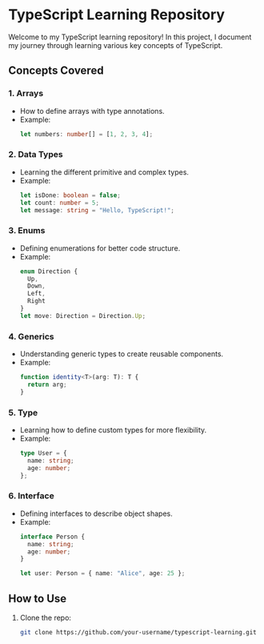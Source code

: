 # TypeScript Learning Repository

Welcome to my TypeScript learning repository! In this project, I document my journey through learning various key concepts of TypeScript.

## Concepts Covered

### 1. **Arrays**
   - How to define arrays with type annotations.
   - Example: 
     ```typescript
     let numbers: number[] = [1, 2, 3, 4];
     ```

### 2. **Data Types**
   - Learning the different primitive and complex types.
   - Example:
     ```typescript
     let isDone: boolean = false;
     let count: number = 5;
     let message: string = "Hello, TypeScript!";
     ```

### 3. **Enums**
   - Defining enumerations for better code structure.
   - Example:
     ```typescript
     enum Direction {
       Up,
       Down,
       Left,
       Right
     }
     let move: Direction = Direction.Up;
     ```

### 4. **Generics**
   - Understanding generic types to create reusable components.
   - Example:
     ```typescript
     function identity<T>(arg: T): T {
       return arg;
     }
     ```

### 5. **Type**
   - Learning how to define custom types for more flexibility.
   - Example:
     ```typescript
     type User = {
       name: string;
       age: number;
     };
     ```

### 6. **Interface**
   - Defining interfaces to describe object shapes.
   - Example:
     ```typescript
     interface Person {
       name: string;
       age: number;
     }

     let user: Person = { name: "Alice", age: 25 };
     ```

## How to Use

1. Clone the repo:
   ```bash
   git clone https://github.com/your-username/typescript-learning.git
